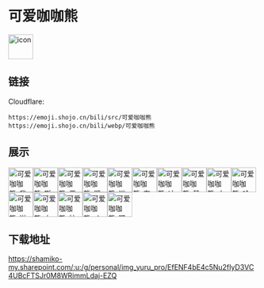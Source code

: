 # 可爱咖咖熊
<img src="https://emoji.shojo.cn/bili/src/可爱咖咖熊/icon.png" width="50" height="50" alt="icon">

## 链接
Cloudflare:
```
https://emoji.shojo.cn/bili/src/可爱咖咖熊
https://emoji.shojo.cn/bili/webp/可爱咖咖熊
```
## 展示
<img src="https://emoji.shojo.cn/bili/src/可爱咖咖熊/可爱咖咖熊-我来了.png" width="50" height="50" alt="可爱咖咖熊-我来了"><img src="https://emoji.shojo.cn/bili/src/可爱咖咖熊/可爱咖咖熊-斯道普.png" width="50" height="50" alt="可爱咖咖熊-斯道普"><img src="https://emoji.shojo.cn/bili/src/可爱咖咖熊/可爱咖咖熊-严肃.png" width="50" height="50" alt="可爱咖咖熊-严肃"><img src="https://emoji.shojo.cn/bili/src/可爱咖咖熊/可爱咖咖熊-劈个叉.png" width="50" height="50" alt="可爱咖咖熊-劈个叉"><img src="https://emoji.shojo.cn/bili/src/可爱咖咖熊/可爱咖咖熊-迷糊.png" width="50" height="50" alt="可爱咖咖熊-迷糊"><img src="https://emoji.shojo.cn/bili/src/可爱咖咖熊/可爱咖咖熊-奈斯.png" width="50" height="50" alt="可爱咖咖熊-奈斯"><img src="https://emoji.shojo.cn/bili/src/可爱咖咖熊/可爱咖咖熊-冲啊.png" width="50" height="50" alt="可爱咖咖熊-冲啊"><img src="https://emoji.shojo.cn/bili/src/可爱咖咖熊/可爱咖咖熊-静坐.png" width="50" height="50" alt="可爱咖咖熊-静坐"><img src="https://emoji.shojo.cn/bili/src/可爱咖咖熊/可爱咖咖熊-小画家.png" width="50" height="50" alt="可爱咖咖熊-小画家"><img src="https://emoji.shojo.cn/bili/src/可爱咖咖熊/可爱咖咖熊-哈喽.png" width="50" height="50" alt="可爱咖咖熊-哈喽"><img src="https://emoji.shojo.cn/bili/src/可爱咖咖熊/可爱咖咖熊-送你花花.png" width="50" height="50" alt="可爱咖咖熊-送你花花"><img src="https://emoji.shojo.cn/bili/src/可爱咖咖熊/可爱咖咖熊-上班上班.png" width="50" height="50" alt="可爱咖咖熊-上班上班"><img src="https://emoji.shojo.cn/bili/src/可爱咖咖熊/可爱咖咖熊-拉伸一下.png" width="50" height="50" alt="可爱咖咖熊-拉伸一下"><img src="https://emoji.shojo.cn/bili/src/可爱咖咖熊/可爱咖咖熊-skr.png" width="50" height="50" alt="可爱咖咖熊-skr"><img src="https://emoji.shojo.cn/bili/src/可爱咖咖熊/可爱咖咖熊-嘿哟.png" width="50" height="50" alt="可爱咖咖熊-嘿哟">

## 下载地址

https://shamiko-my.sharepoint.com/:u:/g/personal/img_yuru_pro/EfENF4bE4c5Nu2fIyD3VC4UBcFTSJr0M8WRimmLdaj-EZQ